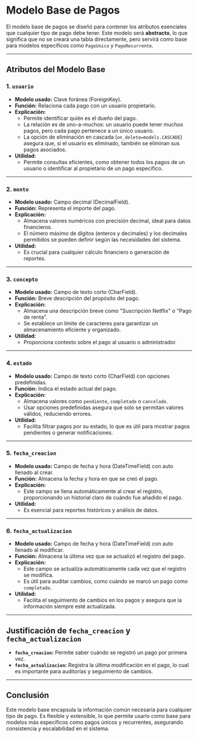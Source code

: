 # Modelo Base de Pagos

El modelo base de pagos se diseñó para contener los atributos esenciales que cualquier tipo de pago debe tener. Este modelo será **abstracto**, lo que significa que no se creará una tabla directamente, pero servirá como base para modelos específicos como `PagoUnico` y `PagoRecurrente`.

---

## Atributos del Modelo Base

### 1. `usuario`
- **Modelo usado:** Clave foránea (ForeignKey).
- **Función:** Relaciona cada pago con un usuario propietario.
- **Explicación:**
  - Permite identificar quién es el dueño del pago.
  - La relación es de uno-a-muchos: un usuario puede tener muchos pagos, pero cada pago pertenece a un único usuario.
  - La opción de eliminación en cascada (`on_delete=models.CASCADE`) asegura que, si el usuario es eliminado, también se eliminan sus pagos asociados.
- **Utilidad:**
  - Permite consultas eficientes, como obtener todos los pagos de un usuario o identificar al propietario de un pago específico.

---

### 2. `monto`
- **Modelo usado:** Campo decimal (DecimalField).
- **Función:** Representa el importe del pago.
- **Explicación:**
  - Almacena valores numéricos con precisión decimal, ideal para datos financieros.
  - El número máximo de dígitos (enteros y decimales) y los decimales permitidos se pueden definir según las necesidades del sistema.
- **Utilidad:**
  - Es crucial para cualquier cálculo financiero o generación de reportes.

---

### 3. `concepto`
- **Modelo usado:** Campo de texto corto (CharField).
- **Función:** Breve descripción del propósito del pago.
- **Explicación:**
  - Almacena una descripción breve como "Suscripción Netflix" o "Pago de renta".
  - Se establece un límite de caracteres para garantizar un almacenamiento eficiente y organizado.
- **Utilidad:**
  - Proporciona contexto sobre el pago al usuario o administrador.

---

### 4. `estado`
- **Modelo usado:** Campo de texto corto (CharField) con opciones predefinidas.
- **Función:** Indica el estado actual del pago.
- **Explicación:**
  - Almacena valores como `pendiente`, `completado` o `cancelado`.
  - Usar opciones predefinidas asegura que solo se permitan valores válidos, reduciendo errores.
- **Utilidad:**
  - Facilita filtrar pagos por su estado, lo que es útil para mostrar pagos pendientes o generar notificaciones.

---

### 5. `fecha_creacion`
- **Modelo usado:** Campo de fecha y hora (DateTimeField) con auto llenado al crear.
- **Función:** Almacena la fecha y hora en que se creó el pago.
- **Explicación:**
  - Este campo se llena automáticamente al crear el registro, proporcionando un historial claro de cuándo fue añadido el pago.
- **Utilidad:**
  - Es esencial para reportes históricos y análisis de datos.

---

### 6. `fecha_actualizacion`
- **Modelo usado:** Campo de fecha y hora (DateTimeField) con auto llenado al modificar.
- **Función:** Almacena la última vez que se actualizó el registro del pago.
- **Explicación:**
  - Este campo se actualiza automáticamente cada vez que el registro se modifica.
  - Es útil para auditar cambios, como cuándo se marcó un pago como `completado`.
- **Utilidad:**
  - Facilita el seguimiento de cambios en los pagos y asegura que la información siempre esté actualizada.

---

## Justificación de `fecha_creacion` y `fecha_actualizacion`
- **`fecha_creacion`:** Permite saber cuándo se registró un pago por primera vez.
- **`fecha_actualizacion`:** Registra la última modificación en el pago, lo cual es importante para auditorías y seguimiento de cambios.

---

## Conclusión
Este modelo base encapsula la información común necesaria para cualquier tipo de pago. Es flexible y extensible, lo que permite usarlo como base para modelos más específicos como pagos únicos y recurrentes, asegurando consistencia y escalabilidad en el sistema.
